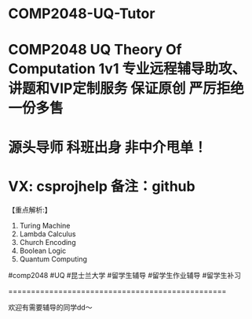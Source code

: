# COMP2048-UQ-Tutor
# COMP2048 UQ Theory Of Computation 1v1 专业远程辅导助攻、讲题和VIP定制服务 保证原创 严厉拒绝一份多售
# 源头导师 科班出身 非中介甩单！
# VX: csprojhelp 备注：github

【重点解析:】

1. Turing Machine
2. Lambda Calculus
3. Church Encoding
4. Boolean Logic
5. Quantum Computing

#comp2048 #UQ #昆士兰大学 #留学生辅导 #留学生作业辅导 #留学生补习

================================================

欢迎有需要辅导的同学dd～
